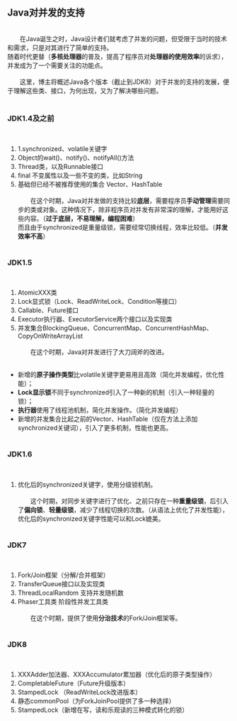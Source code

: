 ## Java对并发的支持&emsp;  
&emsp;  
​&emsp;&emsp;在Java诞生之时，Java设计者们就考虑了并发的问题，但受限于当时的技术和需求，只是对其进行了简单的支持。&emsp;  
随着时代更替（**多核处理器**的普及，提高了程序员对**处理器的使用效率**的诉求），并发成为了一个需要关注的功能点。&emsp;  
&emsp;  
​&emsp;&emsp;这里，博主将概述Java各个版本（截止到JDK8）对于并发的支持的发展，便于理解这些类、接口，为何出现，又为了解决哪些问题。&emsp;  
&emsp;  
### JDK1.4及之前&emsp;  
&emsp;  
1. 1.synchronized、volatile关键字&emsp;  
2. Object的wait()、notify()、notifyAll()方法&emsp;  
3. Thread类，以及Runnable接口&emsp;  
4. final 不变属性以及一些不变的类，比如String&emsp;  
5. 基础但已经不被推荐使用的集合 Vector、HashTable&emsp;  
&emsp;  
​&emsp;&emsp;在这个时期，Java对并发做的支持比较**底层**，需要程序员**手动管理**需要同步的类或对象。这种情况下，除非程序员对并发有非常深的理解，才能用好这些内容。（**过于底层，不易理解，编程困难**）&emsp;  
而且由于synchronized是重量级锁，需要经常切换线程，效率比较低。（**并发效率不高**）&emsp;  
&emsp;  
### JDK1.5&emsp;  
&emsp;  
1. AtomicXXX类&emsp;  
2. Lock显式锁（Lock、ReadWriteLock、Condition等接口）&emsp;  
3. Callable、Future接口&emsp;  
4. Executor执行器、ExecutorService两个接口以及实现类&emsp;  
5. 并发集合BlockingQueue、ConcurrentMap、ConcurrentHashMap、CopyOnWriteArrayList&emsp;  
&emsp;  
​&emsp;&emsp;在这个时期，Java对并发进行了大刀阔斧的改进。&emsp;  
&emsp;  
- 新增的**原子操作类型**比volatile关键字更易用且高效（简化并发编程，优化性能）；&emsp;  
- **Lock显示锁**不同于synchronized引入了一种新的机制（引入一种轻量的锁）；&emsp;  
- **执行器**使用了线程池机制，简化并发操作。（简化并发编程）&emsp;  
- 新增的并发集合比起之前的Vector、HashTable（仅在方法上添加synchronized关键词），引入了更多机制，性能也更高。&emsp;  
&emsp;  
### JDK1.6&emsp;  
&emsp;  
1. 优化后的synchronized关键字，使用分级锁机制。&emsp;  
&emsp;  
​&emsp;&emsp;这个时期，对同步关键字进行了优化、之前只存在一种**重量级锁**，后引入了**偏向锁**、**轻量级锁**，减少了线程切换的次数。（从语法上优化了并发性能），优化后的synchronized关键字性能可以和Lock媲美。&emsp;  
&emsp;  
### JDK7&emsp;  
&emsp;  
1. Fork/Join框架（分解/合并框架）&emsp;  
2. TransferQueue接口以及实现类&emsp;  
3. ThreadLocalRandom 支持并发随机数&emsp;  
4. Phaser工具类 阶段性并发工具类&emsp;  
&emsp;  
​&emsp;&emsp;在这个时期，提供了使用**分治技术**的Fork/Join框架等。&emsp;  
&emsp;  
### JDK8&emsp;  
&emsp;  
1. XXXAdder加法器、XXXAccumulator累加器（优化后的原子类型操作）&emsp;  
2. CompletableFuture（Future升级版本）&emsp;  
3. StampedLock （ReadWriteLock改进版本）&emsp;  
4. 静态commonPool（为ForkJoinPool提供了多一种选择）&emsp;  
5. StampedLock（新增在写，读和乐观读的三种模式转化的锁）&emsp;  
